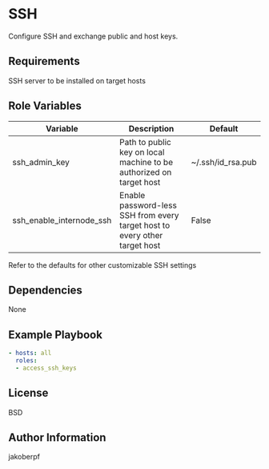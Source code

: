 SSH
=========

Configure SSH and exchange public and host keys.

Requirements
------------

SSH server to be installed on target hosts

Role Variables
--------------

| Variable                 | Description                                                               | Default           |
|--------------------------|---------------------------------------------------------------------------|-------------------|
| ssh_admin_key            | Path to public key on local machine to be authorized on target host       | ~/.ssh/id_rsa.pub |
| ssh_enable_internode_ssh | Enable password-less SSH from every target host to every other target host | False             |

Refer to the defaults for other customizable SSH settings

Dependencies
------------

None

Example Playbook
----------------
```yaml
- hosts: all
  roles:
  - access_ssh_keys
```

License
-------
BSD

Author Information
------------------
jakoberpf
